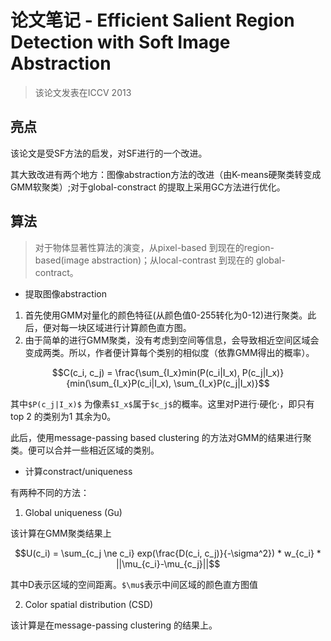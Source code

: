 # 论文笔记 - Efficient Salient Region Detection with Soft Image Abstraction
> 该论文发表在ICCV 2013

## 亮点
该论文是受SF方法的启发，对SF进行的一个改进。

其大致改进有两个地方：图像abstraction方法的改进（由K-means硬聚类转变成GMM软聚类）;对于global-constract 的提取上采用GC方法进行优化。

## 算法
> 对于物体显著性算法的演变，从pixel-based 到现在的region-based(image abstraction)；从local-contrast 到现在的 global-contract。

- 提取图像abstraction

1. 首先使用GMM对量化的颜色特征(从颜色值0-255转化为0-12)进行聚类。此后，便对每一块区域进行计算颜色直方图。
2. 由于简单的进行GMM聚类，没有考虑到空间等信息，会导致相近空间区域会变成两类。所以，作者便计算每个类别的相似度（依靠GMM得出的概率）。

```math
C(c_i, c_j) = \frac{\sum_{I_x}min(P(c_i|I_x), P(c_j|I_x)} {min(\sum_{I_x}P(c_i|I_x), \sum_{I_x}P(c_j|I_x)}
```
其中`$P(c_j|I_x)$` 为像素`$I_x$`属于`$c_j$`的概率。这里对P进行·硬化·，即只有top 2 的类别为1 其余为0。

此后，使用message-passing based clustering 的方法对GMM的结果进行聚类。便可以合并一些相近区域的类别。

- 计算constract/uniqueness

有两种不同的方法：
1. Global uniqueness (Gu)

该计算在GMM聚类结果上


```math
U(c_i) = \sum_{c_j \ne c_i} exp(\frac{D(c_i, c_j)}{-\sigma^2}) * w_{c_i} * ||\mu_{c_i}-\mu_{c_j}||
```
其中D表示区域的空间距离。`$\mu$`表示中间区域的颜色直方图值

2. Color spatial distribution (CSD)

该计算是在message-passing clustering 的结果上。



